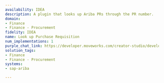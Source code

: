 ```yaml
---
availability: IDEA
description: A plugin that looks up Ariba PRs through the PR number.
domain:
- Finance
- Finance - Procurement
fidelity: IDEA
name: Look up Purchase Requisition
num_implementations: 1
purple_chat_link: https://developer.moveworks.com/creator-studio/developer-tools/purple-chat/?conversation=%7B%22startTimestamp%22%3A%2211%3A43+AM%22%2C%22messages%22%3A%5B%7B%22role%22%3A%22user%22%2C%22parts%22%3A%5B%7B%22richText%22%3A%22Can+you+look+up+PR-3454+for+me%3F+I+need+the+latest+update.%22%7D%5D%7D%2C%7B%22role%22%3A%22assistant%22%2C%22parts%22%3A%5B%7B%22reasoningSteps%22%3A%5B%7B%22status%22%3A%22success%22%2C%22richText%22%3A%22%3Cp%3E%E2%9C%85+Working+on+%3Cb%3ELookup+PR-3454+%3C%2Fb%3E%3Cbr%3E%E2%8F%B3+Calling+Plugin+%3Cb%3ELookup+Purchase+Requisition+%28PR%29%3C%2Fb%3E%3C%2Fp%3E%22%7D%5D%7D%2C%7B%22richText%22%3A%22Sure%2C+let+me+fetch+the+details+for+PR-3454.%22%7D%5D%7D%2C%7B%22role%22%3A%22assistant%22%2C%22parts%22%3A%5B%7B%22richText%22%3A%22Purchase+Requisition+PR-3454+has+been+%3Cb%3EApproved%3C%2Fb%3E.+It+includes+%3Cb%3E3+items%3C%2Fb%3E+with+a+total+cost+of+%3Cb%3E%241500%3C%2Fb%3E.+Estimated+time+of+arrival+is+%3Cb%3E3+weeks%3C%2Fb%3E.%22%7D%5D%7D%5D%7D
solution_tags:
- Finance
- Finance - Procurement
systems:
- sap-ariba

---
```


